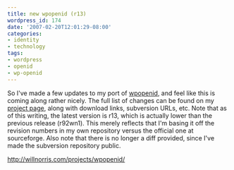 ```yaml
---
title: new wpopenid (r13)
wordpress_id: 174
date: '2007-02-20T12:01:29-08:00'
categories:
- identity
- technology
tags:
- wordpress
- openid
- wp-openid
---
```

So I've made a few updates to my port of [wpopenid][], and feel like this is coming along rather nicely.  The full list
of changes can be found on my [project page][], along with download links, subversion URLs, etc.  Note that as of this
writing, the latest version is r13, which is actually lower than the previous release (r92wn1).  This merely reflects
that I'm basing it off the revision numbers in my own repository versus the official one at sourceforge.  Also note that
there is no longer a diff provided, since I've made the subversion repository public.

<http://willnorris.com/projects/wpopenid/>

[wpopenid]: http://verselogic.net/projects/wordpress/wordpress-openid-plugin/
[project page]: http://willnorris.com/projects/wpopenid/
